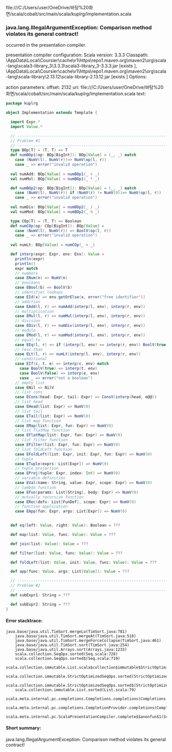 file:///C:/Users/user/OneDrive/바탕%20화면/scala/cobalt/src/main/scala/kuplrg/Implementation.scala
### java.lang.IllegalArgumentException: Comparison method violates its general contract!

occurred in the presentation compiler.

presentation compiler configuration:
Scala version: 3.3.3
Classpath:
<HOME>\AppData\Local\Coursier\cache\v1\https\repo1.maven.org\maven2\org\scala-lang\scala3-library_3\3.3.3\scala3-library_3-3.3.3.jar [exists ], <HOME>\AppData\Local\Coursier\cache\v1\https\repo1.maven.org\maven2\org\scala-lang\scala-library\2.13.12\scala-library-2.13.12.jar [exists ]
Options:



action parameters:
offset: 2132
uri: file:///C:/Users/user/OneDrive/바탕%20화면/scala/cobalt/src/main/scala/kuplrg/Implementation.scala
text:
```scala
package kuplrg

object Implementation extends Template {

  import Expr.*
  import Value.*

  // ---------------------------------------------------------------------------
  // Problem #1
  // ---------------------------------------------------------------------------
  type BOp[T] = (T, T) => T
  def numBOp1(op: BOp[BigInt]): BOp[Value] = (_, _) match
    case (NumV(l), NumV(r))=> NumV(op(l, r))
    case _ => error("invalid operation")
  
  val numAdd: BOp[Value] = numBOp1(_ + _)
  val numMul: BOp[Value] = numBOp1(_ * _)

  def numBOp2(op: BOp[BigInt]): BOp[Value] = (_, _) match
    case (NumV(l), NumV(r)) if (NumV(r) != NumV(0))=> NumV(op(l, r))
    case _ => error("invalid operation")
  
  val numDiv: BOp[Value] = numBOp2(_ / _)
  val numMod: BOp[Value] = numBOp2(_ % _)

  type COp[T] = (T, T) => Boolean
  def numCOp(op: COp[BigInt]): BOp[Value] =
    case (NumV(l), NumV(r)) => BoolV(op(l, r))
    case _ => error("invalid operation")
  
  val numLt: BOp[Value] = numCOp(_ < _)

  def interp(expr: Expr, env: Env): Value = 
    println(expr)
    println()
    expr match
    // numbers
    case ENum(n) => NumV(n)
    // booleans
    case EBool(b) => BoolV(b)
    // identifier lookups
    case EId(x) => env.getOrElse(x, error("free identifier"))
    // addition
    case EAdd(l, r) => numAdd(interp(l, env), interp(r, env))
    // multiplication
    case EMul(l, r) => numMul(interp(l, env), interp(r, env))
    // division
    case EDiv(l, r) => numDiv(interp(l, env), interp(r, env))
    // modulo
    case EMod(l, r) => numMod(interp(l, env), interp(r, env))
    // equal-to
    case EEq(l, r) => if (interp(l, env) == interp(r, env)) BoolV(true) else BoolV(false)
    // less-than
    case ELt(l, r) => numLt(interp(l, env), interp(r, env))
    // conditional
    case EIf(c, t, e) => interp(c, env) match
      case BoolV(true) => interp(t, env)
      case BoolV(false) => interp(e, env)
      case _ => error("not a boolean")
    // empty list
    case ENil => NilV
    // list cons
    case ECons(head: Expr, tail: Expr) => ConsV(interp(head, e@@))
    // list head
    case EHead(list: Expr) => NumV(0)
    // list tail
    case ETail(list: Expr) => NumV(0)
    // list map function
    case EMap(list: Expr, fun: Expr) => NumV(0)
    // list flatMap function
    case EFlatMap(list: Expr, fun: Expr) => NumV(0)
    // list filter function
    case EFilter(list: Expr, fun: Expr) => NumV(0)
    // list foldLeft function
    case EFoldLeft(list: Expr, init: Expr, fun: Expr) => NumV(0)
    // tuple
    case ETuple(exprs: List[Expr]) => NumV(0)
    // tuple projection
    case EProj(tuple: Expr, index: Int) => NumV(0)
    // variable definition
    case EVal(name: String, value: Expr, scope: Expr) => NumV(0)
    // lambda function
    case EFun(params: List[String], body: Expr) => NumV(0)
    // mutually recursive function
    case ERec(defs: List[FunDef], scope: Expr) => NumV(0)
    // function application
    case EApp(fun: Expr, args: List[Expr]) => NumV(0)
  

  def eq(left: Value, right: Value): Boolean = ???

  def map(list: Value, func: Value): Value = ???

  def join(list: Value): Value = ???

  def filter(list: Value, func: Value): Value = ???

  def foldLeft(list: Value, init: Value, func: Value): Value = ???

  def app(func: Value, args: List[Value]): Value = ???

  // ---------------------------------------------------------------------------
  // Problem #2
  // ---------------------------------------------------------------------------
  def subExpr1: String = ???

  def subExpr2: String = ???
}

```



#### Error stacktrace:

```
java.base/java.util.TimSort.mergeLo(TimSort.java:781)
	java.base/java.util.TimSort.mergeAt(TimSort.java:518)
	java.base/java.util.TimSort.mergeForceCollapse(TimSort.java:461)
	java.base/java.util.TimSort.sort(TimSort.java:254)
	java.base/java.util.Arrays.sort(Arrays.java:1233)
	scala.collection.SeqOps.sorted(Seq.scala:728)
	scala.collection.SeqOps.sorted$(Seq.scala:719)
	scala.collection.immutable.List.scala$collection$immutable$StrictOptimizedSeqOps$$super$sorted(List.scala:79)
	scala.collection.immutable.StrictOptimizedSeqOps.sorted(StrictOptimizedSeqOps.scala:78)
	scala.collection.immutable.StrictOptimizedSeqOps.sorted$(StrictOptimizedSeqOps.scala:78)
	scala.collection.immutable.List.sorted(List.scala:79)
	scala.meta.internal.pc.completions.Completions.completions(Completions.scala:211)
	scala.meta.internal.pc.completions.CompletionProvider.completions(CompletionProvider.scala:89)
	scala.meta.internal.pc.ScalaPresentationCompiler.complete$$anonfun$1(ScalaPresentationCompiler.scala:155)
```
#### Short summary: 

java.lang.IllegalArgumentException: Comparison method violates its general contract!
